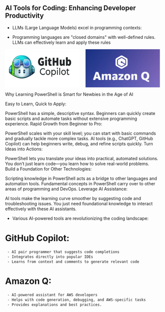## AI Tools for Coding: Enhancing Developer Productivity

- LLMs (Large Language Models) excel in programming contexts:

- Programming languages are "closed domains" with well-defined rules. LLMs can effectively learn and apply these rules




<div style="display: flex; justify-content: space-between;">
  <img src="intro/tools/images/copilot.png" alt="GitHub Copilot" style="width: 48%; height: auto;">
  <img src="intro/tools/images/amazonq.png" alt="Amazon Q" style="width: 48%; height: auto;">
</div>


Why Learning PowerShell is Smart for Newbies in the Age of AI

Easy to Learn, Quick to Apply:

PowerShell has a simple, descriptive syntax.
Beginners can quickly create basic scripts and automate tasks without extensive programming experience.
Rapid Growth from Beginner to Pro:

PowerShell scales with your skill level; you can start with basic commands and gradually tackle more complex tasks.
AI tools (e.g., ChatGPT, GitHub Copilot) can help beginners write, debug, and refine scripts quickly.
Turn Ideas into Actions:

PowerShell lets you translate your ideas into practical, automated solutions.
You don’t just learn code—you learn how to solve real-world problems.
Build a Foundation for Other Technologies:

Scripting knowledge in PowerShell acts as a bridge to other languages and automation tools.
Fundamental concepts in PowerShell carry over to other areas of programming and DevOps.
Leverage AI Assistance:

AI tools make the learning curve smoother by suggesting code and troubleshooting issues.
You just need foundational knowledge to interact effectively with these AI assistants.


- Various AI-powered tools are revolutionizing the coding landscape:

#   GitHub Copilot:
     - AI pair programmer that suggests code completions
     - Integrates directly into popular IDEs
     - Learns from context and comments to generate relevant code

#   Amazon Q:
     - AI-powered assistant for AWS developers
     - Helps with code generation, debugging, and AWS-specific tasks
     - Provides explanations and best practices.

